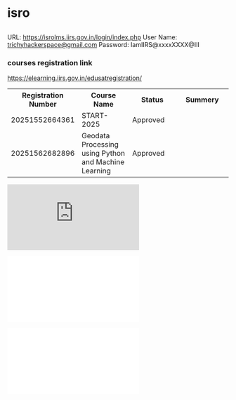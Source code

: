 # isro



##
URL: https://isrolms.iirs.gov.in/login/index.php
User Name: trichyhackerspace@gmail.com
Password: IamIIRS@xxxxXXXX@III




### courses registration link


https://elearning.iirs.gov.in/edusatregistration/





<table>
  <tr>
    <th>Registration Number</th>
    <th>Course Name</th>
    <th>Status</th>
    <th>Summery</th>
  </tr>
<tr>
  <td style="width: 50px; word-wrap: break-word;">20251552664361</td>
  <td style="width: 150px; word-wrap: break-word;">START-2025</td>
  <td style="width: 150px; word-wrap: break-word;">Approved</td>
  <td style="width: 200px; word-wrap: break-word;"></td>
</tr>
<tr>
  <td style="width: 50px; word-wrap: break-word;">20251562682896</td>
  <td style="width: 150px; word-wrap: break-word;">Geodata Processing using Python and Machine Learning</td>
  <td style="width: 150px; word-wrap: break-word;">Approved</td>
  <td style="width: 200px; word-wrap: break-word;"></td>
</tr>
</table>



 	 	 
![DLP_Course_Calendar_2025](https://www.iirs.gov.in/iirs/sites/default/files/pdf/2024/DLP_Course_Calendar_2025.pdf)





![START-2025](START-2025/README.md)


![Geodata Processing using Python and Machine Learning](Geodata_Processing_using_Python_and_Machine_Learning/README.md)


	
